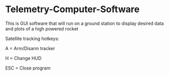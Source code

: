 # Telemetry-Computer-Software

This is GUI software that will run on a ground station to display desired data and plots of a high powered rocket

Satellite tracking hotkeys:

  A = Arm/Disarm tracker

  H = Change HUD

  ESC = Close program
